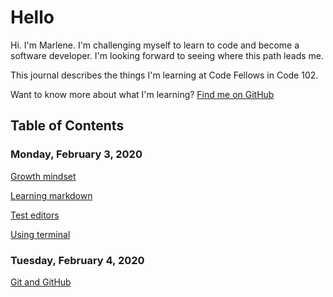 # Hello
Hi. I'm Marlene. I'm challenging myself to learn to code and become a software developer. I'm looking forward to seeing where this path leads me.

This journal describes the things I'm learning at Code Fellows in Code 102. 

Want to know more about what I'm learning? [Find me on GitHub](https://github.com/marlene-rinker)

## Table of Contents
### Monday, February 3, 2020
[Growth mindset](https://marlene-rinker.github.io/learning-journal/growth-mindset)

[Learning markdown](https://marlene-rinker.github.io/learning-journal/learning-markdown)

[Test editors](https://marlene-rinker.github.io/learning-journal/text-editors)

[Using terminal](https://marlene-rinker.github.io/learning-journal/using-terminal)

### Tuesday, February 4, 2020
[Git and GitHub](https://marlene-rinker.github.io/learning-journal/git-and-github)
